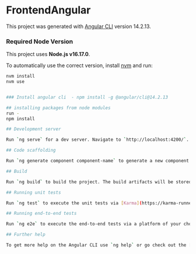 # FrontendAngular

This project was generated with [Angular CLI](https://github.com/angular/angular-cli) version 14.2.13.

### Required Node Version

This project uses **Node.js v16.17.0**.

To automatically use the correct version, install [nvm](https://github.com/nvm-sh/nvm) and run:

```bash
nvm install
nvm use


### Install angular cli  - npm install -g @angular/cli@14.2.13

## installing packages from node modules 
run -
npm install

## Development server

Run `ng serve` for a dev server. Navigate to `http://localhost:4200/`. The application will automatically reload if you change any of the source files.

## Code scaffolding

Run `ng generate component component-name` to generate a new component. You can also use `ng generate directive|pipe|service|class|guard|interface|enum|module`.

## Build

Run `ng build` to build the project. The build artifacts will be stored in the `dist/` directory.

## Running unit tests

Run `ng test` to execute the unit tests via [Karma](https://karma-runner.github.io).

## Running end-to-end tests

Run `ng e2e` to execute the end-to-end tests via a platform of your choice. To use this command, you need to first add a package that implements end-to-end testing capabilities.

## Further help

To get more help on the Angular CLI use `ng help` or go check out the [Angular CLI Overview and Command Reference](https://angular.io/cli) page.
